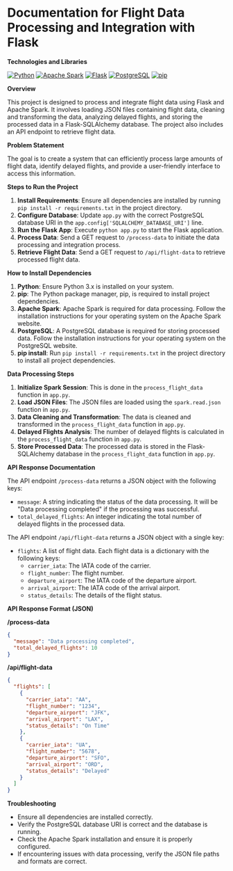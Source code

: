# Documentation for Flight Data Processing and Integration with Flask

**Technologies and Libraries**

[![Python](https://img.shields.io/badge/Python-3.x-blue.svg)](https://www.python.org/)
[![Apache Spark](https://img.shields.io/badge/Apache%20Spark-3.5.3-red.svg)](https://spark.apache.org/)
[![Flask](https://img.shields.io/badge/Flask-3.1.0-green.svg)](https://flask.palletsprojects.com/)
[![PostgreSQL](https://img.shields.io/badge/PostgreSQL-13.x-blue.svg)](https://www.postgresql.org/)
[![pip](https://img.shields.io/badge/pip-21.x-blue.svg)](https://pip.pypa.io/)

**Overview**

This project is designed to process and integrate flight data using Flask and Apache Spark. It involves loading JSON files containing flight data, cleaning and transforming the data, analyzing delayed flights, and storing the processed data in a Flask-SQLAlchemy database. The project also includes an API endpoint to retrieve flight data.

**Problem Statement**

The goal is to create a system that can efficiently process large amounts of flight data, identify delayed flights, and provide a user-friendly interface to access this information.

**Steps to Run the Project**

1. **Install Requirements**: Ensure all dependencies are installed by running `pip install -r requirements.txt` in the project directory.
2. **Configure Database**: Update `app.py` with the correct PostgreSQL database URI in the `app.config['SQLALCHEMY_DATABASE_URI']` line.
3. **Run the Flask App**: Execute `python app.py` to start the Flask application.
4. **Process Data**: Send a GET request to `/process-data` to initiate the data processing and integration process.
5. **Retrieve Flight Data**: Send a GET request to `/api/flight-data` to retrieve processed flight data.

**How to Install Dependencies**

1. **Python**: Ensure Python 3.x is installed on your system.
2. **pip**: The Python package manager, pip, is required to install project dependencies.
3. **Apache Spark**: Apache Spark is required for data processing. Follow the installation instructions for your operating system on the Apache Spark website.
4. **PostgreSQL**: A PostgreSQL database is required for storing processed data. Follow the installation instructions for your operating system on the PostgreSQL website.
5. **pip install**: Run `pip install -r requirements.txt` in the project directory to install all project dependencies.

**Data Processing Steps**

1. **Initialize Spark Session**: This is done in the `process_flight_data` function in `app.py`.
2. **Load JSON Files**: The JSON files are loaded using the `spark.read.json` function in `app.py`.
3. **Data Cleaning and Transformation**: The data is cleaned and transformed in the `process_flight_data` function in `app.py`.
4. **Delayed Flights Analysis**: The number of delayed flights is calculated in the `process_flight_data` function in `app.py`.
5. **Store Processed Data**: The processed data is stored in the Flask-SQLAlchemy database in the `process_flight_data` function in `app.py`.

**API Response Documentation**

The API endpoint `/process-data` returns a JSON object with the following keys:
- `message`: A string indicating the status of the data processing. It will be "Data processing completed" if the processing was successful.
- `total_delayed_flights`: An integer indicating the total number of delayed flights in the processed data.

The API endpoint `/api/flight-data` returns a JSON object with a single key:
- `flights`: A list of flight data. Each flight data is a dictionary with the following keys:
  - `carrier_iata`: The IATA code of the carrier.
  - `flight_number`: The flight number.
  - `departure_airport`: The IATA code of the departure airport.
  - `arrival_airport`: The IATA code of the arrival airport.
  - `status_details`: The details of the flight status.

**API Response Format (JSON)**

**/process-data**
```json
{
  "message": "Data processing completed",
  "total_delayed_flights": 10
}
```

**/api/flight-data**
```json
{
  "flights": [
    {
      "carrier_iata": "AA",
      "flight_number": "1234",
      "departure_airport": "JFK",
      "arrival_airport": "LAX",
      "status_details": "On Time"
    },
    {
      "carrier_iata": "UA",
      "flight_number": "5678",
      "departure_airport": "SFO",
      "arrival_airport": "ORD",
      "status_details": "Delayed"
    }
  ]
}
```

**Troubleshooting**

* Ensure all dependencies are installed correctly.
* Verify the PostgreSQL database URI is correct and the database is running.
* Check the Apache Spark installation and ensure it is properly configured.
* If encountering issues with data processing, verify the JSON file paths and formats are correct.
